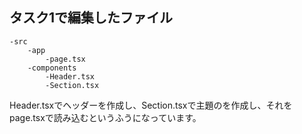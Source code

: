 ## タスク1で編集したファイル
```
-src
    -app
        -page.tsx
    -components
        -Header.tsx
        -Section.tsx
```
Header.tsxでヘッダーを作成し、Section.tsxで主題のを作成し、それをpage.tsxで読み込むというふうになっています。